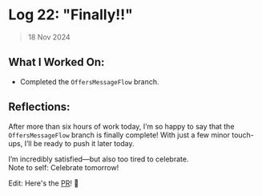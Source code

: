 # Log 22: "Finally!!"

> 18 Nov 2024

## What I Worked On:

- Completed the `OffersMessageFlow` branch.

## Reflections:

After more than six hours of work today, I’m so happy to say that the
`OffersMessageFlow` branch is finally complete! With just a few minor touch-ups,
I’ll be ready to push it later today.

I’m incredibly satisfied—but also too tired to celebrate.  
Note to self: Celebrate tomorrow!

Edit: Here's the
[PR](https://github.com/lightningdevkit/rust-lightning/pull/3412)! 🥳
